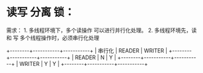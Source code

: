 <h1>读写 分离 锁：</h1>
需求：
1. 多线程环境下，多个读操作 可以进行并行化处理。
2. 多线程环境先，读 和 写 多个线程操作时，必须串行化处理

+--------+-----------+-----------+
|  串行化 |   READER  |   WRITER  |
+--------+-----------+-----------+
| READER |    N      |    Y      |
+--------+-----------+-----------+
| WRITER |    Y      |    Y      |
+--------+-----------+-----------+